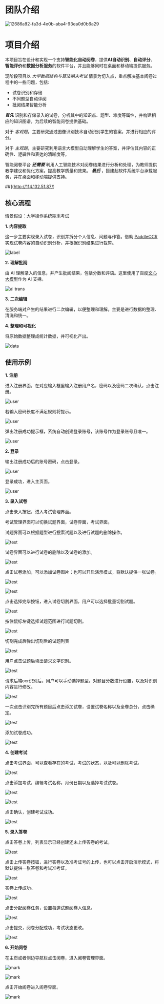 ###### 

#
# 团队介绍

![12686a82-fa3d-4e0b-aba4-93ea0d0b6a29](file:///D:/me/Pictures/Typedown/12686a82-fa3d-4e0b-aba4-93ea0d0b6a29.png)

# 项目介绍

本项目旨在设计和实现一个支持**智能化自动阅卷**，提供**AI自动识别**、**自动评分**、**智能评价**和**数据分析服务**的软件平台，并且能够同时在桌面和移动端提供服务。

现阶段项目以 *大学数据结构与算法期末考试* 情景为切入点，重点解决基本阅卷过程中的一些问题，包括:

- 试卷识别和存储
- 不同题型自动评阅
- 批阅结果智能分析

***首先*** 识别和存储录入的试卷，分析其中的知识点、题型、难度等属性，并构建相应的知识图谱，为后续的智能阅卷提供基础。

对于 *客观题*，主要研究通过图像识别技术自动识别学生的答案，并进行相应的评分。

对于 *主观题*，主要研究利用语言大模型自动理解学生的答案，并评估其内容的正确性、逻辑性和表达的清晰度等。

智能阅卷平台 ***还需要*** 利用人工智能技术对阅卷结果进行分析和处理，为教师提供教学建议和优化方案，提高教学质量和效果。 ***最后*** ，搭建起软件系统平台承载服务，并在桌面和移动端提供支持。

##](http://114.132.51.87/)

## 核心流程

情景假设：大学操作系统期末考试

**1. 内容提取**

这一步主要实现录入试卷，识别并拆分个人信息、问题与作答。借助 [PaddleOCR](https://gitee.com/paddlepaddle/PaddleOCR/tree/release/2.6) 实现试卷内容的自动识别分析，并根据识别结果进行裁剪。

![label](./md/img/label.png)

**2. 理解批阅**

由 AI 理解录入的信息，并产生批阅结果，包括分数和评语。这里使用了百度[文心大模型](https://ernie-bot-agent.readthedocs.io/zh-cn/latest/)作为 AI 支持。

![ai trans](./md/img/ai.png)

**3. 二次编辑**

在服务端对产生的结果进行二次编辑，以便整理和理解。主要是进行数据的整理、清洗和统一。

**4. 整理和可视化**

将原始数据整理成统计数据，并可视化产出。

![data](./md/img/data.png)



## 使用示例

**1. 注册**

进入注册界面，在对应输入框里输入注册用户名，密码以及密码二次确认，点击注册。

![user](./md/img/resg.png)

若输入密码长度不满足规则将提示。

![user](./md/img/resf.png)

弹出注册成功提示框，系统自动创建登录账号，该账号作为登录账号且唯一。

![user](./md/img/resok.png)

**2. 登录**

输出注册成功后的账号密码，点击登录。

![user](./md/img/login.png)

登录成功，进入主页面。

![user](./md/img/sucessLog.png)

**3. 录入试卷**

点击录入按钮，进入考试管理界面。

考试管理界面可以切换试题界面，试卷界面，考试界面。

试题界面可以根据题型进行搜索试题以及进行试题的删除操作。

![test](./md/img/testManage.png)

试卷界面可以进行试卷的删除以及试卷的添加。

![test](./md/img/paper.png)

点击试卷添加，可以添加试卷图片；也可以开启演示模式，将默认提供一张试卷。

![test](./md/img/addpaper1.png)

![test](./md/img/addpaper2.png)

点击选择完毕按钮，进入试卷切割界面，用户可以选择批量切割试题。

![test](./md/img/paperkill1.png)

按住鼠标左键选择试题范围进行试题切割。

![test](./md/img/paperkill2.png)

切割完成后弹出切割后的试题列表

![test](./md/img/paperkills.png)

用户点击试题后填出请求文字识别。

![test](./md/img/quesadd1.png)

请求后端ocr识别后，用户可以手动选择题型，对题目分数进行设置，以及对识别内容进行修改。

![test](./md/img/quesadd2.png)

一次点击识别完所有题目后点击添加试卷，设置试卷名称以及全卷总分，点击确定。

![test](./md/img/addexam.png)

添加试卷成功。

![test](./md/img/addexams.png)

**4. 创建考试**

点击考试界面，可以查看存在的考试，考试的状态，以及可以删除考试。

![test](./md/img/index3.png)

点击添加考试，编辑考试名称，月份日期以及选择考试试卷。

![test](./md/img/addtest.png)

![test](./md/img/choicepaper.png)

点击确认，创建考试成功。

![test](./md/img/sucadt.png)

**5. 录入答卷**

点击答卷上传，列表显示已经创建还未上传答卷的考试。

![test](./md/img/qnsindex.png)

点击上传答卷按钮，进行答卷以及准考证号的上传，也可以点击开启演示模式，将默认提供一张答卷和考试准考证。

![test](./md/img/answerid1.png)

答卷上传成功。

![test](./md/img/sucanswerupload.png)

点击分配阅卷任务，设置每道试题阅卷人信息。

![test](./md/img/fenpei.png)

点击提交，阅卷分配成功，考试状态更改。

![test](./md/img/fenpei2.png)

**6. 开始阅卷**

在主页或者侧边导航栏点击阅卷，进入阅卷管理界面。

![mark](./md/img/main2.png)

![mark](./md/img/mark1.png)

点击开始阅卷进入阅卷界面。

![mark](./md/img/mark2.png)

